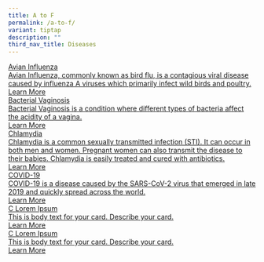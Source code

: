 ```yaml
---
title: A to F
permalink: /a-to-f/
variant: tiptap
description: ""
third_nav_title: Diseases
---
```

<p></p>
<div class="isomer-card-grid"><a rel="noopener noreferrer nofollow" href="/for-public/diseases/a-to-f/avian-influenza/" class="isomer-card"><div class="isomer-card-body"><div class="isomer-card-title">Avian Influenza</div><div class="isomer-card-description">Avian Influenza, commonly known as bird flu, is a contagious viral disease caused by influenza A viruses which primarily infect wild birds and poultry.</div><div class="isomer-card-link">Learn More</div></div></a>
<a rel="noopener noreferrer nofollow" href="/for-public/diseases/a-to-f/bacterial-vaginosis/" class="isomer-card">
<div class="isomer-card-body">
<div class="isomer-card-title">Bacterial Vaginosis</div>
<div class="isomer-card-description">Bacterial Vaginosis is a condition where different types of bacteria affect
the acidity of a vagina.</div>
<div class="isomer-card-link">Learn More</div>
</div>
</a><a rel="noopener noreferrer nofollow" href="/for-public/diseases/a-to-f/chlamydia/" class="isomer-card"><div class="isomer-card-body"><div class="isomer-card-title">Chlamydia</div><div class="isomer-card-description">Chlamydia is a common sexually transmitted infection (STI). It can occur in both men and women. Pregnant women can also transmit the disease to their babies. Chlamydia is easily treated and cured with antibiotics.</div><div class="isomer-card-link">Learn More</div></div></a>
<a rel="noopener noreferrer nofollow" href="/for-public/diseases/a-to-f/covid-19/" class="isomer-card">
<div class="isomer-card-body">
<div class="isomer-card-title">COVID-19</div>
<div class="isomer-card-description">COVID-19 is a disease caused by the SARS-CoV-2 virus that emerged in late
2019 and quickly spread across the world.</div>
<div class="isomer-card-link">Learn More</div>
</div>
</a><a rel="noopener noreferrer nofollow" href="/page-under-construction/" class="isomer-card"><div class="isomer-card-body"><div class="isomer-card-title">C Lorem Ipsum</div><div class="isomer-card-description">This is body text for your card. Describe your card.</div><div class="isomer-card-link">Learn More</div></div></a>
<a rel="noopener noreferrer nofollow" href="/page-under-construction/" class="isomer-card">
<div class="isomer-card-body">
<div class="isomer-card-title">C Lorem Ipsum</div>
<div class="isomer-card-description">This is body text for your card. Describe your card.</div>
<div class="isomer-card-link">Learn More</div>
</div>
</a>
</div>
<p></p>